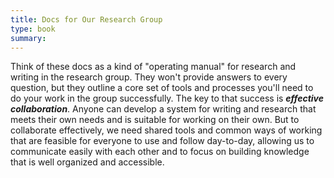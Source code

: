 ```yaml
---
title: Docs for Our Research Group
type: book  
summary: 
---
```


Think of these docs as a kind of "operating manual" for research and writing in the research group. They won't provide answers to every question, but they outline a core set of tools and processes you'll need to do your work in the group successfully. The key to that success is ***effective collaboration***. Anyone can develop a system for writing and research that meets their own needs and is suitable for working on their own. But to collaborate effectively, we need shared tools and common ways of working that are feasible for everyone to use and follow day-to-day, allowing us to communicate easily with each other and to focus on building knowledge that is well organized and accessible.  